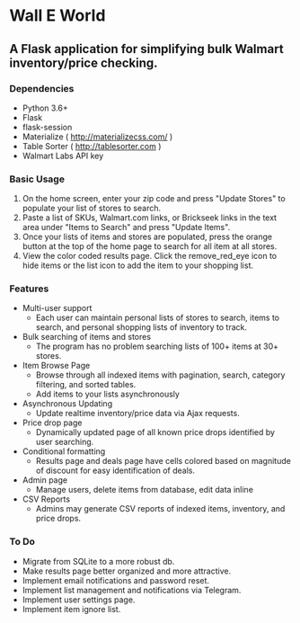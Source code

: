 # Wall E World
## A Flask application for simplifying bulk Walmart inventory/price checking.

### Dependencies

* Python 3.6+
* Flask
* flask-session
* Materialize ( http://materializecss.com/ ) 
* Table Sorter ( http://tablesorter.com )
* Walmart Labs API key

### Basic Usage

1. On the home screen, enter your zip code and press "Update Stores" to populate your list of stores to search.
2. Paste a list of SKUs, Walmart.com links, or Brickseek links in the text area under "Items to Search" and press "Update Items".
3. Once your lists of items and stores are populated, press the orange button at the top of the home page to search for all item at all stores.
4. View the color coded results page. Click the remove_red_eye icon to hide items or the list icon to add the item to your shopping list.

### Features

* Multi-user support
  * Each user can maintain personal lists of stores to search, items to search, and personal shopping lists of inventory to track.
* Bulk searching of items and stores
  * The program has no problem searching lists of 100+ items at 30+ stores.
* Item Browse Page
  * Browse through all indexed items with pagination, search, category filtering, and sorted tables.
  * Add items to your lists asynchronously
* Asynchronous Updating
  * Update realtime inventory/price data via Ajax requests.
* Price drop page
  * Dynamically updated page of all known price drops identified by user searching.
* Conditional formatting
  * Results page and deals page have cells colored based on magnitude of discount for easy identification of deals.
* Admin page
  * Manage users, delete items from database, edit data inline
* CSV Reports
  * Admins may generate CSV reports of indexed items, inventory, and price drops.
  
### To Do
* Migrate from SQLite to a more robust db.
* Make results page better organized and more attractive.
* Implement email notifications and password reset.
* Implement list management and notifications via Telegram.
* Implement user settings page.
* Implement item ignore list.
